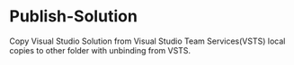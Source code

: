 # Publish-Solution
Copy Visual Studio Solution from Visual Studio Team Services(VSTS) local copies to other folder with unbinding from VSTS.
